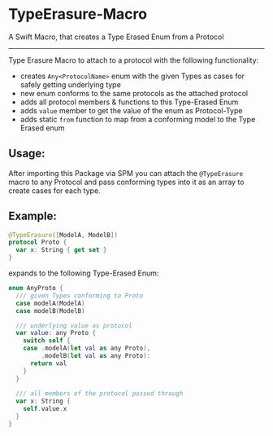 # TypeErasure-Macro
A Swift Macro, that creates a Type Erased Enum from a Protocol

---

Type Erasure Macro to attach to a protocol with the following functionality:
- creates `Any<ProtocolName>` enum with the given Types as cases for safely getting underlying type
- new enum conforms to the same protocols as the attached protocol
- adds all protocol members & functions to this Type-Erased Enum
- adds `value` member to get the value of the enum as Protocol-Type
- adds static `from` function to map from a conforming model to the Type Erased enum

## Usage:

After importing this Package via SPM you can attach the `@TypeErasure` macro to any Protocol and pass conforming types into it as an array to create cases for each type.

## Example:
 ```swift
 @TypeErasure([ModelA, ModelB])
 protocol Proto {
   var x: String { get set }
 }
 ```
 expands to the following Type-Erased Enum:
 ```swift
 enum AnyProto {
   /// given Types conforming to Proto
   case modelA(ModelA)
   case modelB(ModelB)

   /// underlying value as protocol
   var value: any Proto {
     switch self {
     case .modelA(let val as any Proto),
          .modelB(let val as any Proto):
       return val
     }
   }
   
   /// all members of the protocol passed through
   var x: String {
     self.value.x
   }
 }
 ```
